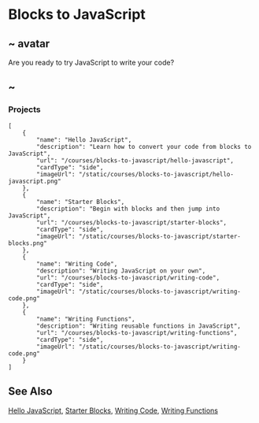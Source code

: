 # Blocks to JavaScript

## ~ avatar

Are you ready to try JavaScript to write your code?

## ~

### Projects

```codecard
[
    {
        "name": "Hello JavaScript",
        "description": "Learn how to convert your code from blocks to JavaScript",
        "url": "/courses/blocks-to-javascript/hello-javascript",
        "cardType": "side",
        "imageUrl": "/static/courses/blocks-to-javascript/hello-javascript.png"
    },
    {
        "name": "Starter Blocks",
        "description": "Begin with blocks and then jump into JavaScript",
        "url": "/courses/blocks-to-javascript/starter-blocks",
        "cardType": "side",
        "imageUrl": "/static/courses/blocks-to-javascript/starter-blocks.png"
    },
    {
        "name": "Writing Code",
        "description": "Writing JavaScript on your own",
        "url": "/courses/blocks-to-javascript/writing-code",
        "cardType": "side",
        "imageUrl": "/static/courses/blocks-to-javascript/writing-code.png"
    },
    {
        "name": "Writing Functions",
        "description": "Writing reusable functions in JavaScript",
        "url": "/courses/blocks-to-javascript/writing-functions",
        "cardType": "side",
        "imageUrl": "/static/courses/blocks-to-javascript/writing-code.png"
    }
]
```

## See Also

[Hello JavaScript](/courses/blocks-to-javascript/hello-javascript),
[Starter Blocks](/courses/blocks-to-javascript/starter-blocks),
[Writing Code](/courses/blocks-to-javascript/writing-code),
[Writing Functions](/courses/blocks-to-javascript/writing-functions)

